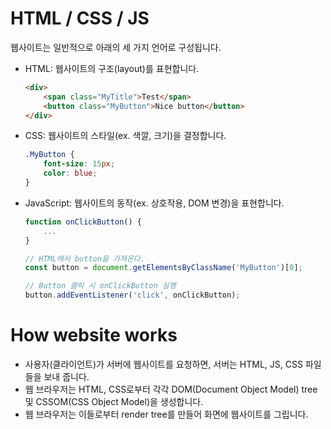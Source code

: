 # HTML / CSS / JS

웹사이트는 일반적으로 아래의 세 가지 언어로 구성됩니다.

- HTML: 웹사이트의 구조(layout)를 표현합니다.
    ```html
    <div>
        <span class="MyTitle">Test</span>
        <button class="MyButton">Nice button</button>
    </div>
    ```
- CSS: 웹사이트의 스타일(ex. 색깔, 크기)을 결정합니다.
    ```css
    .MyButton {
        font-size: 15px;
        color: blue;
    }
    ```
- JavaScript: 웹사이트의 동작(ex. 상호작용, DOM 변경)을 표현합니다.
    ```javascript
    function onClickButton() {
        ...
    }

    // HTML에서 button을 가져온다.
    const button = document.getElementsByClassName('MyButton')[0];

    // Button 클릭 시 onClickButton 실행
    button.addEventListener('click', onClickButton);
    ```

# How website works

- 사용자(클라이언트)가 서버에 웹사이트를 요청하면, 서버는 HTML, JS, CSS 파일들을 보내 줍니다.
- 웹 브라우저는 HTML, CSS로부터 각각 DOM(Document Object Model) tree 및 CSSOM(CSS Object Model)을 생성합니다.
- 웹 브라우저는 이들로부터 render tree를 만들어 화면에 웹사이트를 그립니다.
